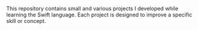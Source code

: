This repository contains small and various projects I developed while learning the Swift language. Each project is designed to improve a specific skill or concept.
